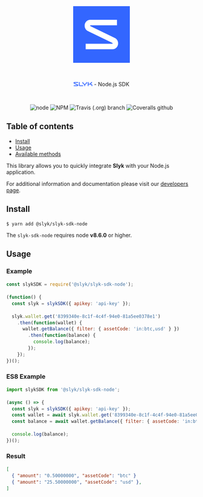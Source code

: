 <div>
	<br>
	<br>
	<p align="center"><a href="https://slyk.io/"><img width="150" src="docs/media/slyk.png" alt="Slyk"></a></p>
	<br>
	<p align="center"><a href="https://slyk.io/"><img width="50" src="docs/media/logo.png" alt="Slyk"></a> - Node.js SDK </p>
	<br>
	<p align="center">
		<img alt="node" src="https://img.shields.io/node/v/@slyk/slyk-sdk-node">
		<img alt="NPM" src="https://img.shields.io/npm/l/@slyk/slyk-sdk-node">
		<img alt="Travis (.org) branch" src="https://img.shields.io/travis/slykio/slyk-sdk-node/master">
		<img alt="Coveralls github" src="https://img.shields.io/coveralls/github/slykio/slyk-sdk-node?branch=master">
  </p>
</div>

## Table of contents
- [Install](#install)
- [Usage](#usage)
- [Available methods](docs/methods.md)

This library allows you to quickly integrate **Slyk** with your Node.js application.

For additional information and documentation please visit our [developers page](https://developers.slyk.io).

## Install

```
$ yarn add @slyk/slyk-sdk-node
```

The `slyk-sdk-node` requires node **v8.6.0** or higher.

## Usage

### Example

```js
const slykSDK = require('@slyk/slyk-sdk-node');

(function() {
  const slyk = slykSDK({ apikey: 'api-key' });

  slyk.wallet.get('8399340e-8c1f-4c4f-94e0-81a5ee0378e1')
    .then(function(wallet) {
      wallet.getBalance({ filter: { assetCode: 'in:btc,usd' } })
        .then(function(balance) {
          console.log(balance);
        });
    });
})();
```

### ES8 Example

```js
import slykSDK from '@slyk/slyk-sdk-node';

(async () => {
  const slyk = slykSDK({ apikey: 'api-key' });
  const wallet = await slyk.wallet.get('8399340e-8c1f-4c4f-94e0-81a5ee0378e1');
  const balance = await wallet.getBalance({ filter: { assetCode: 'in:btc,usd' } });

  console.log(balance);
})();
```

### Result

```json
[
  { "amount": "0.50000000", "assetCode": "btc" }
  { "amount": "25.50000000", "assetCode": "usd" },
]
```
